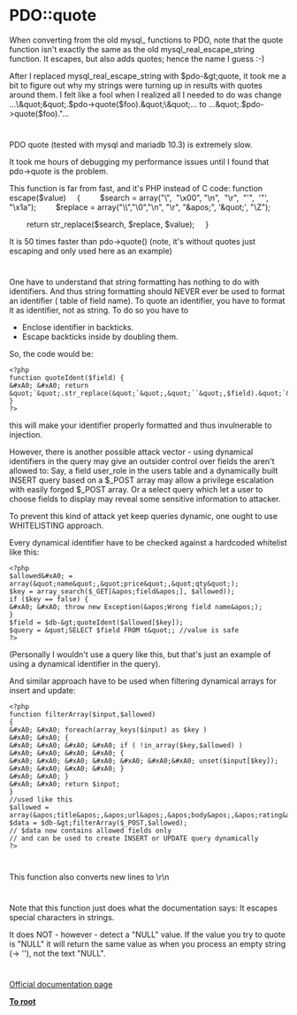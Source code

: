# PDO::quote





When converting from the old mysql_ functions to PDO, note that the quote function isn&apos;t exactly the same as the old mysql_real_escape_string function. It escapes, but also adds quotes; hence the name I guess :-)

After I replaced mysql_real_escape_string with $pdo-&gt;quote, it took me a bit to figure out why my strings were turning up in results with quotes around them. I felt like a fool when I realized all I needed to do was change ...\&quot;&quot;.$pdo-&gt;quote($foo).&quot;\&quot;... to ...&quot;.$pdo-&gt;quote($foo).&quot;...

  

#



PDO quote (tested with mysql and mariadb 10.3) is extremely slow.

It took me hours of debugging my performance issues until I found that pdo-&gt;quote is the problem.

This function is far from fast, and it&apos;s PHP instead of C code:
function escape($value)
&#xA0; &#xA0; {
&#xA0; &#xA0; &#xA0; &#xA0; $search = array(&quot;\\&quot;,&#xA0; &quot;\x00&quot;, &quot;\n&quot;,&#xA0; &quot;\r&quot;,&#xA0; &quot;&apos;&quot;,&#xA0; &apos;&quot;&apos;, &quot;\x1a&quot;);
&#xA0; &#xA0; &#xA0; &#xA0; $replace = array(&quot;\\\\&quot;,&quot;\\0&quot;,&quot;\\n&quot;, &quot;\\r&quot;, &quot;\&apos;&quot;, &apos;\&quot;&apos;, &quot;\\Z&quot;);

&#xA0; &#xA0; &#xA0; &#xA0; return str_replace($search, $replace, $value);
&#xA0; &#xA0; }

It is 50 times faster than pdo-&gt;quote()
(note, it&apos;s without quotes just escaping and only used here as an example)

  

#



One have to understand that string formatting has nothing to do with identifiers.
And thus string formatting should NEVER ever be used to format an identifier ( table of field name).
To quote an identifier, you have to format it as identifier, not as string.
To do so you have to

- Enclose identifier in backticks.
- Escape backticks inside by doubling them.

So, the code would be:


```
<?php
function quoteIdent($field) {
&#xA0; &#xA0; return &quot;`&quot;.str_replace(&quot;`&quot;,&quot;``&quot;,$field).&quot;`&quot;;
}
?>
```

this will make your identifier properly formatted and thus invulnerable to injection. 

However, there is another possible attack vector - using dynamical identifiers in the query may give an outsider control over fields the aren&apos;t allowed to:
Say, a field user_role in the users table and a dynamically built INSERT query based on a $_POST array may allow a privilege escalation with easily forged $_POST array. 
Or a select query which let a user to choose fields to display may reveal some sensitive information to attacker.

To prevent this kind of attack yet keep queries dynamic, one ought to use WHITELISTING approach.

Every dynamical identifier have to be checked against a hardcoded whitelist like this:


```
<?php
$allowed&#xA0; = array(&quot;name&quot;,&quot;price&quot;,&quot;qty&quot;);
$key = array_search($_GET[&apos;field&apos;], $allowed));
if ($key == false) {
&#xA0; &#xA0; throw new Exception(&apos;Wrong field name&apos;);
}
$field = $db-&gt;quoteIdent($allowed[$key]);
$query = &quot;SELECT $field FROM t&quot;; //value is safe
?>
```

(Personally I wouldn&apos;t use a query like this, but that&apos;s just an example of using a dynamical identifier in the query).

And similar approach have to be used when filtering dynamical arrays for insert and update:



```
<?php
function filterArray($input,$allowed)
{
&#xA0; &#xA0; foreach(array_keys($input) as $key )
&#xA0; &#xA0; {
&#xA0; &#xA0; &#xA0; &#xA0; if ( !in_array($key,$allowed) )
&#xA0; &#xA0; &#xA0; &#xA0; {
&#xA0; &#xA0; &#xA0; &#xA0; &#xA0; &#xA0;&#xA0; unset($input[$key]);
&#xA0; &#xA0; &#xA0; &#xA0; }
&#xA0; &#xA0; }
&#xA0; &#xA0; return $input;
}
//used like this
$allowed = array(&apos;title&apos;,&apos;url&apos;,&apos;body&apos;,&apos;rating&apos;,&apos;term&apos;,&apos;type&apos;);
$data = $db-&gt;filterArray($_POST,$allowed); 
// $data now contains allowed fields only 
// and can be used to create INSERT or UPDATE query dynamically
?>
```



  

#



This function also converts new lines to \r\n

  

#



Note that this function just does what the documentation says: It escapes special characters in strings. 

It does NOT - however - detect a &quot;NULL&quot; value. If the value you try to quote is &quot;NULL&quot; it will return the same value as when you process an empty string (-&gt; &apos;&apos;), not the text &quot;NULL&quot;.

  

#

[Official documentation page](https://www.php.net/manual/en/pdo.quote.php)

**[To root](/README.md)**